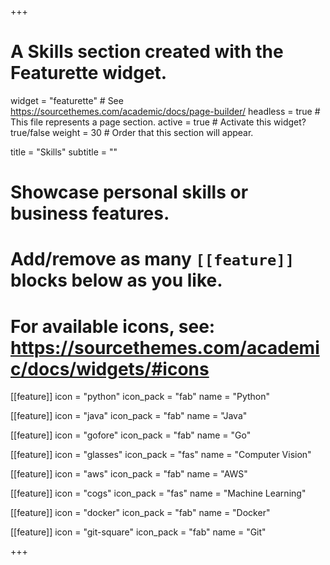 +++
# A Skills section created with the Featurette widget.
widget = "featurette"  # See https://sourcethemes.com/academic/docs/page-builder/
headless = true  # This file represents a page section.
active = true  # Activate this widget? true/false
weight = 30  # Order that this section will appear.

title = "Skills"
subtitle = ""

# Showcase personal skills or business features.
# 
# Add/remove as many `[[feature]]` blocks below as you like.
# 
# For available icons, see: https://sourcethemes.com/academic/docs/widgets/#icons

[[feature]]
  icon = "python"
  icon_pack = "fab"
  name = "Python"
  
[[feature]]
  icon = "java"
  icon_pack = "fab"
  name = "Java"

[[feature]]
  icon = "gofore"
  icon_pack = "fab"
  name = "Go"
  
[[feature]]
  icon = "glasses"
  icon_pack = "fas"
  name = "Computer Vision"

[[feature]]
  icon = "aws"
  icon_pack = "fab"
  name = "AWS"

[[feature]]
  icon = "cogs"
  icon_pack = "fas"
  name = "Machine Learning"

[[feature]]
  icon = "docker"
  icon_pack = "fab"
  name = "Docker"

[[feature]]
  icon = "git-square"
  icon_pack = "fab"
  name = "Git"


+++
